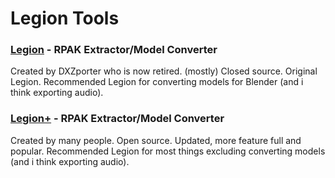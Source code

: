 # Legion Tools

### [Legion](https://wiki.modme.co/wiki/apps/Legion.html) - RPAK Extractor/Model Converter

Created by DXZporter who is now retired. (mostly) Closed source. Original Legion. Recommended Legion for converting models for Blender (and i think exporting audio).

### [Legion+](https://github.com/r-ex/LegionPlus) - RPAK Extractor/Model Converter

Created by many people. Open source. Updated, more feature full and popular. Recommended Legion for most things excluding converting models (and i think exporting audio).
